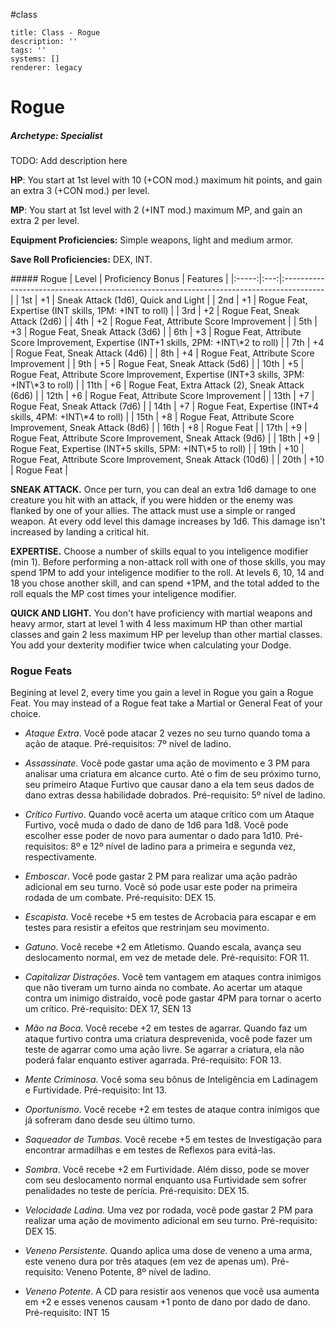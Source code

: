 #class 
```metadata
title: Class - Rogue
description: ''
tags: ''
systems: []
renderer: legacy

```

<style>
  .phb h1+p:first-letter {
    all: unset;
  }
</style>

# Rogue

##### Archetype: Specialist

TODO: Add description here

**HP**: You start at 1st level with 10 (+CON mod.) maximum hit points, and gain an extra 3 (+CON mod.) per level.

**MP**: You start at 1st level with 2 (+INT mod.) maximum MP, and gain an extra 2  per level.

**Equipment Proficiencies:** Simple weapons, light and medium armor.

**Save Roll Proficiencies:** DEX, INT.

<div class='classTable'>
##### Rogue
| Level | Proficiency Bonus | Features                                                                  |
|:-----:|:---:|:----------------------------------------------------------------------------------------|
| 1st   | +1  | Sneak Attack (1d6), Quick and Light                                                                      |
| 2nd   | +1  | Rogue Feat, Expertise (INT skills, 1PM: +INT to roll)                                   |
| 3rd   | +2  | Rogue Feat, Sneak Attack (2d6)                                                          |
| 4th   | +2  | Rogue Feat, Attribute Score Improvement                                                 |
| 5th   | +3  | Rogue Feat, Sneak Attack (3d6)                                        |
| 6th   | +3  | Rogue Feat, Attribute Score Improvement, Expertise (INT+1 skills, 2PM: +INT\*2 to roll) |
| 7th   | +4  | Rogue Feat, Sneak Attack (4d6) |
| 8th   | +4  | Rogue Feat, Attribute Score Improvement |
| 9th   | +5  | Rogue Feat, Sneak Attack (5d6) |
| 10th  | +5  | Rogue Feat, Attribute Score Improvement, Expertise (INT+3 skills, 3PM: +INT\*3 to roll) |
| 11th  | +6  | Rogue Feat, Extra Attack (2), Sneak Attack (6d6) |
| 12th  | +6  | Rogue Feat, Attribute Score Improvement |
| 13th  | +7  | Rogue Feat, Sneak Attack (7d6) |
| 14th  | +7  | Rogue Feat, Expertise (INT+4 skills, 4PM: +INT\*4 to roll) |
| 15th  | +8  | Rogue Feat, Attribute Score Improvement, Sneak Attack (8d6) |
| 16th  | +8  | Rogue Feat |
| 17th  | +9  | Rogue Feat, Attribute Score Improvement, Sneak Attack (9d6) |
| 18th  | +9  | Rogue Feat, Expertise (INT+5 skills, 5PM: +INT\*5 to roll) |
| 19th  | +10 | Rogue Feat, Attribute Score Improvement, Sneak Attack (10d6) |
| 20th  | +10 | Rogue Feat |
</div>

**SNEAK ATTACK.** Once per turn, you can deal an extra 1d6 damage to one creature you hit with an attack, if you were hidden or the enemy was flanked by one of your allies. The attack must use a simple or ranged weapon. At every odd level this damage increases by 1d6. This damage isn't increased by landing a critical hit.

**EXPERTISE.** Choose a number of skills equal to you inteligence modifier (min 1). Before performing a non-attack roll with one of those skills, you may spend 1PM to add your inteligence modifier to the roll. At levels 6, 10, 14 and 18 you chose another skill, and can spend +1PM, and the total added to the roll equals the MP cost times your inteligence modifier.

**QUICK AND LIGHT.** You don't have proficiency with martial weapons and heavy armor, start at level 1 with 4 less maximum HP than other martial classes and gain 2 less maximum HP per levelup than other martial classes. You add your dexterity modifier twice when calculating your Dodge.

### Rogue Feats

Begining at level 2, every time you gain a level in Rogue you gain a Rogue Feat. You may instead of a Rogue feat take a Martial or General Feat of your choice.

- *Ataque Extra*. Você pode atacar 2 vezes no seu turno quando toma a ação de ataque. Pré-requisitos: 7º nível de ladino.

- *Assassinate*. Você pode gastar uma ação de movimento e 3 PM para analisar uma criatura em alcance curto. Até o fim de seu próximo turno, seu primeiro Ataque Furtivo que causar dano a ela tem seus dados de dano extras dessa habilidade dobrados. Pré-requisito: 5º nível de ladino.

- *Crítico Furtivo*. Quando você acerta um ataque crítico com um Ataque Furtivo, você muda o dado de dano de 1d6 para 1d8. Você pode escolher esse poder de novo para aumentar o dado para 1d10. Pré-requisitos: 8º e 12º nível de ladino para a primeira e segunda vez, respectivamente.

- *Emboscar*. Você pode gastar 2 PM para realizar uma ação padrão adicional em seu turno. Você só pode usar este poder na primeira rodada de um combate. Pré-requisito: DEX 15.

- *Escapista*. Você recebe +5 em testes de Acrobacia para escapar e em testes para resistir a efeitos que restrinjam seu movimento.

- *Gatuno*. Você recebe +2 em Atletismo. Quando escala, avança seu deslocamento normal, em vez de metade dele. Pré-requisito: FOR 11.

- *Capitalizar Distrações*. Você tem vantagem em ataques contra inimigos que não tiveram um turno ainda no combate. Ao acertar um ataque contra um inimigo distraído, você pode gastar 4PM para tornar o acerto um crítico. Pré-requisito: DEX 17, SEN 13

- *Mão na Boca*. Você recebe +2 em testes de agarrar. Quando faz um ataque furtivo contra uma criatura desprevenida, você pode fazer um teste de agarrar como uma ação livre. Se agarrar a criatura, ela não poderá falar enquanto estiver agarrada. Pré-requisito: FOR 13.

- *Mente Criminosa*. Você soma seu bônus de Inteligência em Ladinagem e Furtividade. Pré-requisito: Int 13.

- *Oportunismo*. Você recebe +2 em testes de ataque contra inimigos que já sofreram dano desde seu último turno.


- *Saqueador de Tumbas*. Você recebe +5 em testes de Investigação para encontrar armadilhas e em testes de Reflexos para evitá-las.

- *Sombra*. Você recebe +2 em Furtividade. Além disso, pode se mover com seu deslocamento normal enquanto usa Furtividade sem sofrer penalidades no teste de perícia. Pré-requisito: DEX 15.

- *Velocidade Ladina*. Uma vez por rodada, você pode gastar 2 PM para realizar uma ação de movimento adicional em seu turno. Pré-requisito: DEX 15.

- *Veneno Persistente*. Quando aplica uma dose de veneno a uma arma, este veneno dura por três ataques (em vez de apenas um). Pré-requisito: Veneno Potente, 8º nível de ladino.

- *Veneno Potente*. A CD para resistir aos venenos que você usa aumenta em +2 e esses venenos causam +1 ponto de dano por dado de dano. Pré-requisito: INT 15
